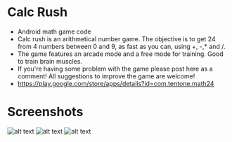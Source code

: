 # Calc Rush

 - Android math game code
  - Calc rush is an arithmetical number game. The objective is to get 24 from 4 numbers between 0 and 9, as fast as you can, using +, -,* and /.
 - The game features an arcade mode and a free mode for training. Good to train brain muscles.
 - If you're having some problem with the game please post here as a comment! All suggestions to improve the game are welcome!
 - https://play.google.com/store/apps/details?id=com.tentone.math24

# Screenshots
![alt text](https://raw.githubusercontent.com/tentone/calcrush/master/data/a.png)
![alt text](https://raw.githubusercontent.com/tentone/calcrush/master/data/b.png)
![alt text](https://raw.githubusercontent.com/tentone/calcrush/master/data/c.png)